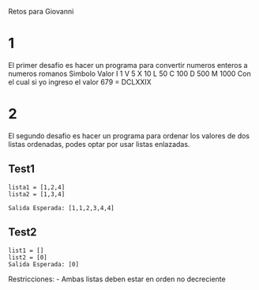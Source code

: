 Retos para Giovanni


# 1

El primer desafio es hacer un programa para convertir numeros enteros a numeros romanos
Simbolo 	Valor
    I	        1
    V	        5
    X	        10
    L	        50
    C	        100
    D	        500
    M	        1000
Con el cual si yo ingreso el valor 679 = DCLXXIX


# 2

El segundo desafio es hacer un programa para ordenar los valores de dos listas ordenadas, podes optar por usar listas enlazadas.

## Test1
    lista1 = [1,2,4]
    lista2 = [1,3,4]

    Salida Esperada: [1,1,2,3,4,4]

## Test2
    list1 = []
    list2 = [0]
    Salida Esperada: [0]

Restricciones: 
    - Ambas listas deben estar en orden no decreciente
